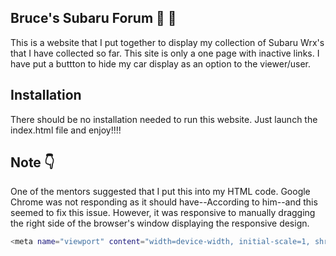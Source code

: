 ## Bruce's Subaru Forum :blue_car: :red_car:

This is a website that I put together to display my collection of Subaru Wrx's that I have collected so far.  This site is only a one page with inactive links.  I have put a buttton to hide my car display as an option to the viewer/user.

## Installation

There should be no installation needed to run this website.  Just launch the index.html file and enjoy!!!!

## Note :point_down:
One of the mentors suggested that I put this into my HTML code.  Google Chrome was not responding as it should have--According to him--and this seemed to fix this issue.  However, it was responsive to manually dragging the right side of the browser's window displaying the responsive design.

```bash
<meta name="viewport" content="width=device-width, initial-scale=1, shrink-to-fit=no">
```
